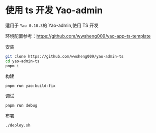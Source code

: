 # 使用 ts 开发 Yao-admin

适用于 `Yao 0.10.3`的 Yao-admin,使用 TS 开发

环境配置参考：https://github.com/wwsheng009/yao-app-ts-template

安装

```sh
git clone https://github.com/wwsheng009/yao-admin-ts
cd yao-admin-ts
pnpm i
```

构建

```sh
pnpm run yao:build-fix
```

调试

```sh
pnpm run debug
```

布署

```sh
./deploy.sh
```
